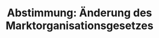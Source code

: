 ---
abstimmung:
  abstimmung: 9
  bundestagssitzung: 89
  datum: 21. März 2019
  legislaturperiode: 19
categories:
- Todo
data:
- title: Abstimmungsergebnis 20190321_6-data.pdf
  url: /res/2021-btw/abstimmungsergebnisse/20190321_6-data.pdf
- title: Abstimmungsergebnis 20190321_6_xls-data.xls
  url: /res/2021-btw/abstimmungsergebnisse/20190321_6_xls-data.xls
- title: Abstimmungsergebnis 20190321_6_xls-datacsv
  url: /res/2021-btw/abstimmungsergebnisse/csv/20190321_6_xls-datacsv
documents:
- local: /res/2021-btw/drucksachen/07836.pdf
  title: Drucksache 19/07836
  url: https://dip21.bundestag.de/dip21/btd/19/078/1907836.pdf
- local: /res/2021-btw/drucksachen/08350.pdf
  title: Drucksache 19/08350
  url: https://dip21.bundestag.de/dip21/btd/19/083/1908350.pdf
ergebnis:
  AfD:
    enthaltung: 2
    gesamt: 91
    ja: 80
    nein: 0
    nichtabgegeben: 9
    ungueltig: 0
  Bündnis 90/Die Grünen:
    enthaltung: 0
    gesamt: 67
    ja: 57
    nein: 0
    nichtabgegeben: 10
    ungueltig: 0
  Die Linke:
    enthaltung: 0
    gesamt: 69
    ja: 60
    nein: 0
    nichtabgegeben: 9
    ungueltig: 0
  FDP:
    enthaltung: 0
    gesamt: 80
    ja: 71
    nein: 0
    nichtabgegeben: 9
    ungueltig: 0
  cdu/csu:
    enthaltung: 0
    gesamt: 246
    ja: 230
    nein: 0
    nichtabgegeben: 16
    ungueltig: 0
  file: 20190321_6_xls-data.xls
  fraktionslos:
    enthaltung: 1
    gesamt: 4
    ja: 1
    nein: 0
    nichtabgegeben: 2
    ungueltig: 0
  spd:
    enthaltung: 0
    gesamt: 152
    ja: 140
    nein: 0
    nichtabgegeben: 12
    ungueltig: 0
layout: abstimmung
links:
- title: Link zu bundestag.de
  url: https://www.bundestag.de/parlament/plenum/abstimmung/abstimmung?id=595
preview: 'Deutscher Bundestag


  89. Sitzung des Deutschen Bundestages

  am Donnerstag, 21. März 2019


  Endgültiges Ergebnis der Namentlichen Abstimmung Nr. 9


  Gesetzentwurf der Bundesregierung

  Entwurf eines Fünften Gesetzes zur Änderung des Marktorganisationsgesetzes

  - Drucksache 19/7836 und 19/8350 -'
tags:
- Todo
title: 'Abstimmung: Änderung des Marktorganisationsgesetzes'
---